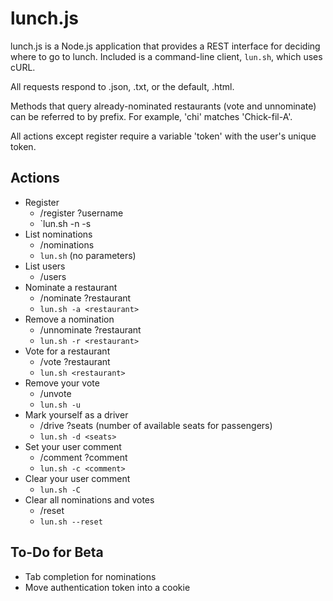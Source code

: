 lunch.js
========

lunch.js is a Node.js application that provides a REST interface for deciding where to go to lunch. Included is a command-line client, `lun.sh`, which uses cURL.

All requests respond to .json, .txt, or the default, .html.

Methods that query already-nominated restaurants (vote and unnominate) can be referred to by prefix. For example, 'chi' matches 'Chick-fil-A'.

All actions except register require a variable 'token' with the user's unique token.

Actions
-------

 * Register
   * /register ?username
   * `lun.sh -n <username> -s <server-with-port>
 * List nominations
   * /nominations
   * `lun.sh` (no parameters)
 * List users
   * /users
 * Nominate a restaurant
   * /nominate ?restaurant
   * `lun.sh -a <restaurant>`
 * Remove a nomination
   * /unnominate ?restaurant
   * `lun.sh -r <restaurant>`
 * Vote for a restaurant
   * /vote ?restaurant
   * `lun.sh <restaurant>`
 * Remove your vote
   * /unvote
   * `lun.sh -u`
 * Mark yourself as a driver
   * /drive ?seats (number of available seats for passengers)
   * `lun.sh -d <seats>`
 * Set your user comment
   * /comment ?comment
   * `lun.sh -c <comment>`
 * Clear your user comment
   * `lun.sh -C`
 * Clear all nominations and votes
   * /reset
   * `lun.sh --reset`

To-Do for Beta
--------------

 * Tab completion for nominations
 * Move authentication token into a cookie
